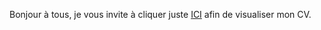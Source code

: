<p>Bonjour à tous, je vous invite à cliquer juste <a href="https://anthony-parra.github.io/projet2/">ICI</a> afin de visualiser mon CV.</p>